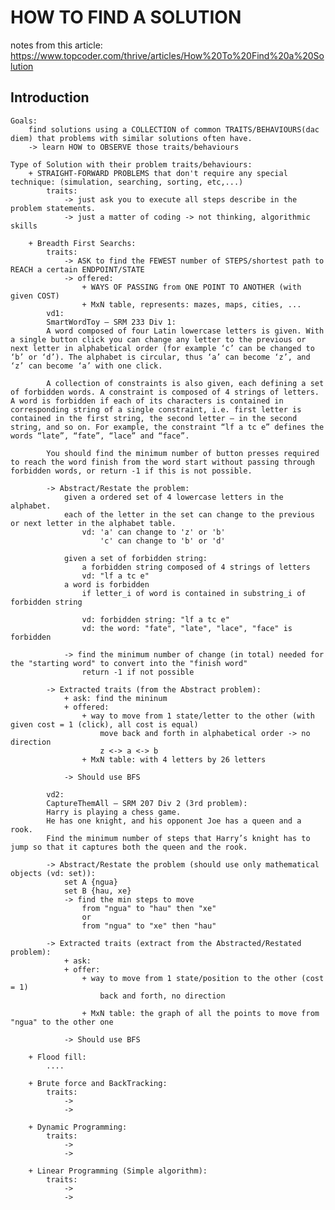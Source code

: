 # HOW TO FIND A SOLUTION 
notes from this article: https://www.topcoder.com/thrive/articles/How%20To%20Find%20a%20Solution

## Introduction 
    Goals: 
        find solutions using a COLLECTION of common TRAITS/BEHAVIOURS(dac diem) that problems with similar solutions often have.  
        -> learn HOW to OBSERVE those traits/behaviours

    Type of Solution with their problem traits/behaviours: 
        + STRAIGHT-FORWARD PROBLEMS that don't require any special technique: (simulation, searching, sorting, etc,...)
            traits: 
                -> just ask you to execute all steps describe in the problem statements. 
                -> just a matter of coding -> not thinking, algorithmic skills  

        + Breadth First Searchs: 
            traits: 
                -> ASK to find the FEWEST number of STEPS/shortest path to REACH a certain ENDPOINT/STATE
                -> offered: 
                    + WAYS OF PASSING from ONE POINT TO ANOTHER (with given COST)
                    + MxN table, represents: mazes, maps, cities, ... 
            vd1: 
            SmartWordToy – SRM 233 Div 1:
            A word composed of four Latin lowercase letters is given. With a single button click you can change any letter to the previous or next letter in alphabetical order (for example ‘c’ can be changed to ‘b’ or ‘d’). The alphabet is circular, thus ‘a’ can become ‘z’, and ‘z’ can become ‘a’ with one click.

            A collection of constraints is also given, each defining a set of forbidden words. A constraint is composed of 4 strings of letters. A word is forbidden if each of its characters is contained in corresponding string of a single constraint, i.e. first letter is contained in the first string, the second letter – in the second string, and so on. For example, the constraint “lf a tc e” defines the words “late”, “fate”, “lace” and “face”.

            You should find the minimum number of button presses required to reach the word finish from the word start without passing through forbidden words, or return -1 if this is not possible.

            -> Abstract/Restate the problem: 
                given a ordered set of 4 lowercase letters in the alphabet. 
                each of the letter in the set can change to the previous or next letter in the alphabet table. 
                    vd: 'a' can change to 'z' or 'b'
                        'c' can change to 'b' or 'd'

                given a set of forbidden string: 
                    a forbidden string composed of 4 strings of letters
                    vd: "lf a tc e"
                a word is forbidden 
                    if letter_i of word is contained in substring_i of forbidden string

                    vd: forbidden string: "lf a tc e"
                    vd: the word: "fate", "late", "lace", "face" is forbidden  

                -> find the minimum number of change (in total) needed for the "starting word" to convert into the "finish word"
                    return -1 if not possible 

            -> Extracted traits (from the Abstract problem): 
                + ask: find the mininum
                + offered: 
                    + way to move from 1 state/letter to the other (with given cost = 1 (click), all cost is equal)
                        move back and forth in alphabetical order -> no direction
                        z <-> a <-> b
                    + MxN table: with 4 letters by 26 letters 

                -> Should use BFS 

            vd2: 
            CaptureThemAll – SRM 207 Div 2 (3rd problem):
            Harry is playing a chess game. 
            He has one knight, and his opponent Joe has a queen and a rook. 
            Find the minimum number of steps that Harry’s knight has to jump so that it captures both the queen and the rook.

            -> Abstract/Restate the problem (should use only mathematical objects (vd: set)): 
                set A {ngua}
                set B {hau, xe}
                -> find the min steps to move 
                    from "ngua" to "hau" then "xe" 
                    or
                    from "ngua" to "xe" then "hau"

            -> Extracted traits (extract from the Abstracted/Restated problem): 
                + ask: 
                + offer: 
                    + way to move from 1 state/position to the other (cost = 1)
                        back and forth, no direction

                    + MxN table: the graph of all the points to move from "ngua" to the other one 

                -> Should use BFS 

        + Flood fill: 
            ....  

        + Brute force and BackTracking:  
            traits: 
                -> 
                -> 

        + Dynamic Programming: 
            traits: 
                -> 
                -> 

        + Linear Programming (Simple algorithm): 
            traits: 
                -> 
                -> 